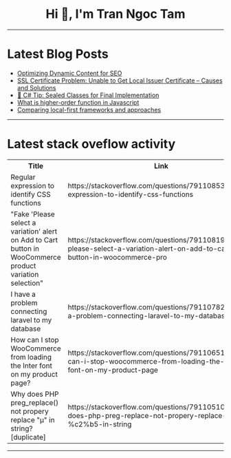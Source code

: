 <h1 align="center">Hi 👋, I'm Tran Ngoc Tam</h1>

---

# Latest Blog Posts 
<!-- BLOG-POST-LIST:START -->
- [Optimizing Dynamic Content for SEO](https://dev.to/buzzgk/optimizing-dynamic-content-for-seo-39b5)
- [SSL Certificate Problem: Unable to Get Local Issuer Certificate – Causes and Solutions](https://dev.to/keploy/ssl-certificate-problem-unable-to-get-local-issuer-certificate-causes-and-solutions-13cn)
- [🔹 C# Tip: Sealed Classes for Final Implementation](https://dev.to/dotnetfullstackdev/c-tip-sealed-classes-for-final-implementation-1kpn)
- [What is higher-order function in Javascript](https://dev.to/theteabagcoder/what-is-higher-order-function-in-javascript-1loa)
- [Comparing local-first frameworks and approaches](https://dev.to/neon-postgres/comparing-local-first-frameworks-and-approaches-1hgn)
<!-- BLOG-POST-LIST:END -->

---

# Latest stack oveflow activity
<table>
  <tr><th>Title</th><th>Link</th></tr>
  <!-- STACKOVERFLOW:START --><tr><td>Regular expression to identify CSS functions</td><td>https://stackoverflow.com/questions/79110853/regular-expression-to-identify-css-functions</td></tr><tr><td>&quot;Fake &#39;Please select a variation&#39; alert on Add to Cart button in WooCommerce product variation selection&quot;</td><td>https://stackoverflow.com/questions/79110819/fake-please-select-a-variation-alert-on-add-to-cart-button-in-woocommerce-pro</td></tr><tr><td>I have a problem connecting laravel to my database</td><td>https://stackoverflow.com/questions/79110782/i-have-a-problem-connecting-laravel-to-my-database</td></tr><tr><td>How can I stop WooCommerce from loading the Inter font on my product page?</td><td>https://stackoverflow.com/questions/79110651/how-can-i-stop-woocommerce-from-loading-the-inter-font-on-my-product-page</td></tr><tr><td>Why does PHP preg_replace&lpar;&rpar; not propery replace &quot;µ&quot; in string? [duplicate]</td><td>https://stackoverflow.com/questions/79110510/why-does-php-preg-replace-not-propery-replace-%c2%b5-in-string</td></tr><!-- STACKOVERFLOW:END -->
</table>

---


